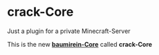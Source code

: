 # crack-Core
 
 Just a plugin for a private Minecraft-Server

This is the new [**baumirein-Core**](https://github.com/crackscout123/baumirein-Core)  called **crack-Core** 
